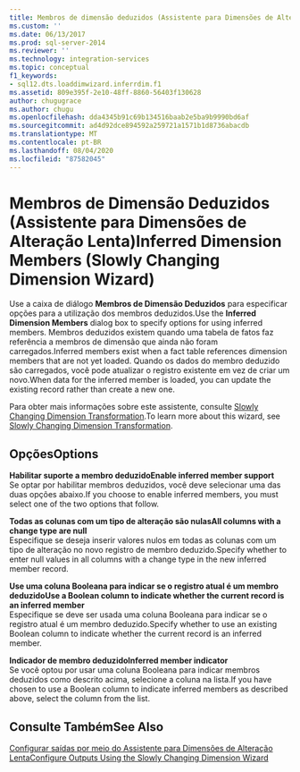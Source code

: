 ```yaml
---
title: Membros de dimensão deduzidos (Assistente para Dimensões de Alteração Lenta) | Microsoft Docs
ms.custom: ''
ms.date: 06/13/2017
ms.prod: sql-server-2014
ms.reviewer: ''
ms.technology: integration-services
ms.topic: conceptual
f1_keywords:
- sql12.dts.loaddimwizard.inferrdim.f1
ms.assetid: 809e395f-2e10-48ff-8860-56403f130628
author: chugugrace
ms.author: chugu
ms.openlocfilehash: dda4345b91c69b134516baab2e5ba9b9990bd6af
ms.sourcegitcommit: ad4d92dce894592a259721a1571b1d8736abacdb
ms.translationtype: MT
ms.contentlocale: pt-BR
ms.lasthandoff: 08/04/2020
ms.locfileid: "87582045"
---
```

# <a name="inferred-dimension-members-slowly-changing-dimension-wizard"></a><span data-ttu-id="047c2-102">Membros de Dimensão Deduzidos (Assistente para Dimensões de Alteração Lenta)</span><span class="sxs-lookup"><span data-stu-id="047c2-102">Inferred Dimension Members (Slowly Changing Dimension Wizard)</span></span>
  <span data-ttu-id="047c2-103">Use a caixa de diálogo **Membros de Dimensão Deduzidos** para especificar opções para a utilização dos membros deduzidos.</span><span class="sxs-lookup"><span data-stu-id="047c2-103">Use the **Inferred Dimension Members** dialog box to specify options for using inferred members.</span></span> <span data-ttu-id="047c2-104">Membros deduzidos existem quando uma tabela de fatos faz referência a membros de dimensão que ainda não foram carregados.</span><span class="sxs-lookup"><span data-stu-id="047c2-104">Inferred members exist when a fact table references dimension members that are not yet loaded.</span></span> <span data-ttu-id="047c2-105">Quando os dados do membro deduzido são carregados, você pode atualizar o registro existente em vez de criar um novo.</span><span class="sxs-lookup"><span data-stu-id="047c2-105">When data for the inferred member is loaded, you can update the existing record rather than create a new one.</span></span>  
  
 <span data-ttu-id="047c2-106">Para obter mais informações sobre este assistente, consulte [Slowly Changing Dimension Transformation](slowly-changing-dimension-transformation.md).</span><span class="sxs-lookup"><span data-stu-id="047c2-106">To learn more about this wizard, see [Slowly Changing Dimension Transformation](slowly-changing-dimension-transformation.md).</span></span>  
  
## <a name="options"></a><span data-ttu-id="047c2-107">Opções</span><span class="sxs-lookup"><span data-stu-id="047c2-107">Options</span></span>  
 <span data-ttu-id="047c2-108">**Habilitar suporte a membro deduzido**</span><span class="sxs-lookup"><span data-stu-id="047c2-108">**Enable inferred member support**</span></span>  
 <span data-ttu-id="047c2-109">Se optar por habilitar membros deduzidos, você deve selecionar uma das duas opções abaixo.</span><span class="sxs-lookup"><span data-stu-id="047c2-109">If you choose to enable inferred members, you must select one of the two options that follow.</span></span>  
  
 <span data-ttu-id="047c2-110">**Todas as colunas com um tipo de alteração são nulas**</span><span class="sxs-lookup"><span data-stu-id="047c2-110">**All columns with a change type are null**</span></span>  
 <span data-ttu-id="047c2-111">Especifique se deseja inserir valores nulos em todas as colunas com um tipo de alteração no novo registro de membro deduzido.</span><span class="sxs-lookup"><span data-stu-id="047c2-111">Specify whether to enter null values in all columns with a change type in the new inferred member record.</span></span>  
  
 <span data-ttu-id="047c2-112">**Use uma coluna Booleana para indicar se o registro atual é um membro deduzido**</span><span class="sxs-lookup"><span data-stu-id="047c2-112">**Use a Boolean column to indicate whether the current record is an inferred member**</span></span>  
 <span data-ttu-id="047c2-113">Especifique se deve ser usada uma coluna Booleana para indicar se o registro atual é um membro deduzido.</span><span class="sxs-lookup"><span data-stu-id="047c2-113">Specify whether to use an existing Boolean column to indicate whether the current record is an inferred member.</span></span>  
  
 <span data-ttu-id="047c2-114">**Indicador de membro deduzido**</span><span class="sxs-lookup"><span data-stu-id="047c2-114">**Inferred member indicator**</span></span>  
 <span data-ttu-id="047c2-115">Se você optou por usar uma coluna Booleana para indicar membros deduzidos como descrito acima, selecione a coluna na lista.</span><span class="sxs-lookup"><span data-stu-id="047c2-115">If you have chosen to use a Boolean column to indicate inferred members as described above, select the column from the list.</span></span>  
  
## <a name="see-also"></a><span data-ttu-id="047c2-116">Consulte Também</span><span class="sxs-lookup"><span data-stu-id="047c2-116">See Also</span></span>  
 [<span data-ttu-id="047c2-117">Configurar saídas por meio do Assistente para Dimensões de Alteração Lenta</span><span class="sxs-lookup"><span data-stu-id="047c2-117">Configure Outputs Using the Slowly Changing Dimension Wizard</span></span>](configure-outputs-using-the-slowly-changing-dimension-wizard.md)  
  
  
